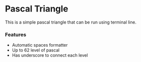 # Pascal Triangle
This is a simple pascal triangle that can be run using terminal line.

### Features
- Automatic spaces formatter
- Up to 62 level of pascal
- Has underscore to connect each level
